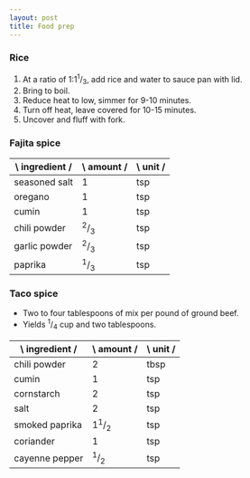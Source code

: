 ```yaml
---
layout: post
title: Food prep 
---
```


### Rice
  1. At a ratio of 1:1<sup>1</sup>/<sub>3</sub>, add rice and water to sauce pan with lid.
  2. Bring to boil.
  3. Reduce heat to low, simmer for 9-10 minutes.
  4. Turn off heat, leave covered for 10-15 minutes.
  5. Uncover and fluff with fork.

### Fajita spice

| \  ingredient  / | \ amount / | \ unit / |
| - | - | - |
| seasoned salt | 1                         | tsp  |
| oregano       | 1                         | tsp  |
| cumin         | 1                         | tsp  |
| chili powder  | <sup>2</sup>/<sub>3</sub> | tsp  |
| garlic powder | <sup>2</sup>/<sub>3</sub> | tsp  |
| paprika       | <sup>1</sup>/<sub>3</sub> | tsp  |


### Taco spice

- Two to four tablespoons of mix per pound of ground beef.
- Yields <sup>1</sup>/<sub>4</sub> cup and two tablespoons.

| \  ingredient  / | \ amount / | \ unit / |
| - | - | - |
| chili powder   | 2                          | tbsp |
| cumin          | 1                          | tsp  |
| cornstarch     | 2                          | tsp  |
| salt           | 2                          | tsp  |
| smoked paprika | 1<sup>1</sup>/<sub>2</sub> | tsp  |
| coriander      | 1                          | tsp  |
| cayenne pepper | <sup>1</sup>/<sub>2</sub>  | tsp  |
